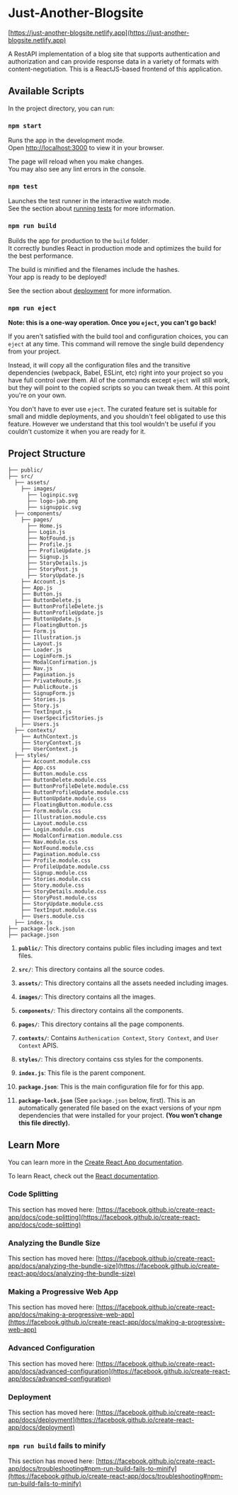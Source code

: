 # Just-Another-Blogsite

[https://just-another-blogsite.netlify.app](https://just-another-blogsite.netlify.app)

A RestAPI implementation of a blog site that supports authentication and authorization and can provide response data in a variety of formats with content-negotiation. This is a ReactJS-based frontend of this application.

## Available Scripts

In the project directory, you can run:

### `npm start`

Runs the app in the development mode.\
Open [http://localhost:3000](http://localhost:3000) to view it in your browser.

The page will reload when you make changes.\
You may also see any lint errors in the console.

### `npm test`

Launches the test runner in the interactive watch mode.\
See the section about [running tests](https://facebook.github.io/create-react-app/docs/running-tests) for more information.

### `npm run build`

Builds the app for production to the `build` folder.\
It correctly bundles React in production mode and optimizes the build for the best performance.

The build is minified and the filenames include the hashes.\
Your app is ready to be deployed!

See the section about [deployment](https://facebook.github.io/create-react-app/docs/deployment) for more information.

### `npm run eject`

**Note: this is a one-way operation. Once you `eject`, you can't go back!**

If you aren't satisfied with the build tool and configuration choices, you can `eject` at any time. This command will remove the single build dependency from your project.

Instead, it will copy all the configuration files and the transitive dependencies (webpack, Babel, ESLint, etc) right into your project so you have full control over them. All of the commands except `eject` will still work, but they will point to the copied scripts so you can tweak them. At this point you're on your own.

You don't have to ever use `eject`. The curated feature set is suitable for small and middle deployments, and you shouldn't feel obligated to use this feature. However we understand that this tool wouldn't be useful if you couldn't customize it when you are ready for it.

## Project Structure

    ├── public/
    ├── src/
      ├── assets/
        ├── images/
          ├── loginpic.svg
          ├── logo-jab.png
          ├── signuppic.svg
      ├── components/
        ├── pages/
          ├── Home.js
          ├── Login.js
          ├── NotFound.js
          ├── Profile.js
          ├── ProfileUpdate.js
          ├── Signup.js
          ├── StoryDetails.js
          ├── StoryPost.js
          ├── StoryUpdate.js
        ├── Account.js
        ├── App.js
        ├── Button.js
        ├── ButtonDelete.js
        ├── ButtonProfileDelete.js
        ├── ButtonProfileUpdate.js
        ├── ButtonUpdate.js
        ├── FloatingButton.js
        ├── Form.js
        ├── Illustration.js
        ├── Layout.js
        ├── Loader.js
        ├── LoginForm.js
        ├── ModalConfirmation.js
        ├── Nav.js
        ├── Pagination.js
        ├── PrivateRoute.js
        ├── PublicRoute.js
        ├── SignupForm.js
        ├── Stories.js
        ├── Story.js
        ├── TextInput.js
        ├── UserSpecificStories.js
        ├── Users.js
      ├── contexts/
        ├── AuthContext.js
        ├── StoryContext.js
        ├── UserContext.js
      ├── styles/
        ├── Account.module.css
        ├── App.css
        ├── Button.module.css
        ├── ButtonDelete.module.css
        ├── ButtonProfileDelete.module.css
        ├── ButtonProfileUpdate.module.css
        ├── ButtonUpdate.module.css
        ├── FloatingButton.module.css
        ├── Form.module.css
        ├── Illustration.module.css
        ├── Layout.module.css
        ├── Login.module.css
        ├── ModalConfirmation.module.css
        ├── Nav.module.css
        ├── NotFound.module.css
        ├── Pagination.module.css
        ├── Profile.module.css
        ├── ProfileUpdate.module.css
        ├── Signup.module.css
        ├── Stories.module.css
        ├── Story.module.css
        ├── StoryDetails.module.css
        ├── StoryPost.module.css
        ├── StoryUpdate.module.css
        ├── TextInput.module.css
        ├── Users.module.css
      ├── index.js
    ├── package-lock.json
    ├── package.json
    

1.  **`public/`**: This directory contains public files including images and text files.

2.  **`src/`**: This directory contains all the source codes.

3.  **`assets/`**: This directory contains all the assets needed including images.

4.  **`images/`**: This directory contains all the images. 

5.  **`components/`**: This directory contains all the components.

6.  **`pages/`**: This directory contains all the page components.

7.  **`contexts/`**: Contains `Authenication Context`, `Story Context`, and `User Context` APIS.

8.  **`styles/`**: This directory contains css styles for the components.

9.  **`index.js`**: This file is the parent component.

10.  **`package.json`**: This is the main configuration file for for this app.

11.  **`package-lock.json`** (See `package.json` below, first). This is an automatically generated file based on the exact versions of your npm dependencies that were installed for your project. **(You won’t change this file directly).**


## Learn More

You can learn more in the [Create React App documentation](https://facebook.github.io/create-react-app/docs/getting-started).

To learn React, check out the [React documentation](https://reactjs.org/).

### Code Splitting

This section has moved here: [https://facebook.github.io/create-react-app/docs/code-splitting](https://facebook.github.io/create-react-app/docs/code-splitting)

### Analyzing the Bundle Size

This section has moved here: [https://facebook.github.io/create-react-app/docs/analyzing-the-bundle-size](https://facebook.github.io/create-react-app/docs/analyzing-the-bundle-size)

### Making a Progressive Web App

This section has moved here: [https://facebook.github.io/create-react-app/docs/making-a-progressive-web-app](https://facebook.github.io/create-react-app/docs/making-a-progressive-web-app)

### Advanced Configuration

This section has moved here: [https://facebook.github.io/create-react-app/docs/advanced-configuration](https://facebook.github.io/create-react-app/docs/advanced-configuration)

### Deployment

This section has moved here: [https://facebook.github.io/create-react-app/docs/deployment](https://facebook.github.io/create-react-app/docs/deployment)

### `npm run build` fails to minify

This section has moved here: [https://facebook.github.io/create-react-app/docs/troubleshooting#npm-run-build-fails-to-minify](https://facebook.github.io/create-react-app/docs/troubleshooting#npm-run-build-fails-to-minify)
